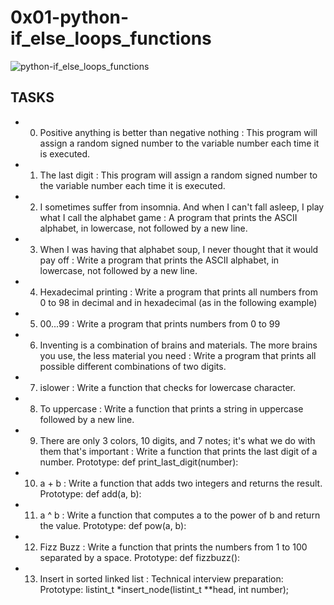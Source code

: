 # 0x01-python-if_else_loops_functions

![python-if_else_loops_functions](https://res.cloudinary.com/practicaldev/image/fetch/s--dWwH4rJ4--/c_limit%2Cf_auto%2Cfl_progressive%2Cq_66%2Cw_880/https://s3.amazonaws.com/intranet-projects-files/holbertonschool-higher-level_programming+/233/code.png)

## TASKS
* 0. Positive anything is better than negative nothing : This program will assign
	 a random signed number to the variable number each time it is executed.

* 1. The last digit : This program will assign a random signed number to the
	 variable number each time it is executed.

* 2. I sometimes suffer from insomnia. And when I can't fall asleep, I play what
	 I call the alphabet game : A program that prints the ASCII alphabet, in
	 lowercase, not followed by a new line.

* 3. When I was having that alphabet soup, I never thought that it would pay off :
	Write a program that prints the ASCII alphabet, in lowercase, not followed
	by a new line.

* 4. Hexadecimal printing : Write a program that prints all numbers from 0 to 98
	 in decimal and in hexadecimal (as in the following example)

* 5. 00...99 : Write a program that prints numbers from 0 to 99

* 6. Inventing is a combination of brains and materials. The more brains you
	 use, the less material you need : Write a program that prints all possible
	 different combinations of two digits.

* 7. islower : Write a function that checks for lowercase character.

* 8. To uppercase : Write a function that prints a string in uppercase followed
	 by a new line.

* 9. There are only 3 colors, 10 digits, and 7 notes; it's what we do with them
	 that's important : Write a function that prints the last digit of a number.
	 Prototype: def print_last_digit(number):

* 10. a + b : Write a function that adds two integers and returns the result.
      Prototype: def add(a, b):

* 11. a ^ b : Write a function that computes a to the power of b and return the
	  value.
	  Prototype: def pow(a, b):

* 12. Fizz Buzz : Write a function that prints the numbers from 1 to 100
	  separated by a space.
	  Prototype: def fizzbuzz():

* 13. Insert in sorted linked list : Technical interview preparation:
      Prototype: listint_t *insert_node(listint_t **head, int number);
